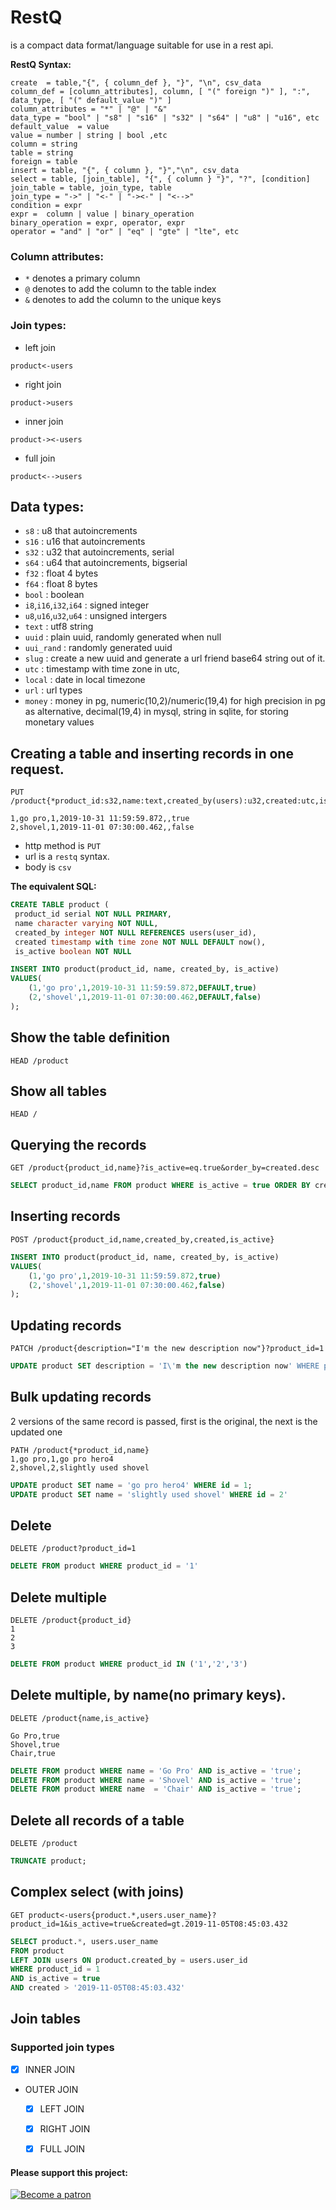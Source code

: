 # RestQ
is a compact data format/language suitable for use in a rest api.



**RestQ Syntax:**
```
create  = table,"{", { column_def }, "}", "\n", csv_data
column_def = [column_attributes], column, [ "(" foreign ")" ], ":", data_type, [ "(" default_value ")" ]
column_attributes = "*" | "@" | "&"
data_type = "bool" | "s8" | "s16" | "s32" | "s64" | "u8" | "u16", etc
default_value  = value
value = number | string | bool ,etc
column = string
table = string
foreign = table
insert = table, "{", { column }, "}","\n", csv_data
select = table, [join_table], "{", { column } "}", "?", [condition]
join_table = table, join_type, table
join_type = "->" | "<-" | "-><-" | "<-->"
condition = expr
expr =  column | value | binary_operation
binary_operation = expr, operator, expr
operator = "and" | "or" | "eq" | "gte" | "lte", etc
```

### Column attributes:
- `*` denotes a primary column
- `@` denotes to add the column to the table index
- `&` denotes to add the column to the unique keys

### Join types:
  - left join
```
product<-users
```
 - right join
```
product->users
```
 - inner join
```
product-><-users
```
 - full join
```
product<-->users
```

## Data types:
- `s8`                         : u8 that autoincrements
- `s16`                        : u16 that autoincrements
- `s32`                        : u32 that autoincrements, serial
- `s64`                        : u64 that autoincrements, bigserial
- `f32`                        : float 4 bytes
- `f64`                        : float 8 bytes
- `bool`                       : boolean
- `i8`,`i16`,`i32`,`i64`       : signed integer
- `u8`,`u16`,`u32`,`u64`       : unsigned intergers
- `text`                       : utf8 string
- `uuid`                       : plain uuid, randomly generated when null
- `uui_rand`                   : randomly generated uuid
- `slug`                       : create a new uuid and generate a url friend base64 string out of it.
- `utc`                        : timestamp with time zone in utc,
- `local`                      : date in local timezone
- `url`                        : url types
- `money`                      : money in pg, numeric(10,2)/numeric(19,4) for high precision in pg as alternative, decimal(19,4) in mysql,  string in sqlite, for storing monetary values

## Creating a table and inserting records in one request.
```
PUT /product{*product_id:s32,name:text,created_by(users):u32,created:utc,is_active:bool}

1,go pro,1,2019-10-31 11:59:59.872,,true
2,shovel,1,2019-11-01 07:30:00.462,,false
```

 - http method is `PUT`
 - url is a `restq` syntax.
 - body is `csv`

**The equivalent SQL:**
```sql
CREATE TABLE product (
 product_id serial NOT NULL PRIMARY,
 name character varying NOT NULL,
 created_by integer NOT NULL REFERENCES users(user_id),
 created timestamp with time zone NOT NULL DEFAULT now(),
 is_active boolean NOT NULL

INSERT INTO product(product_id, name, created_by, is_active)
VALUES(
    (1,'go pro',1,2019-10-31 11:59:59.872,DEFAULT,true)
    (2,'shovel',1,2019-11-01 07:30:00.462,DEFAULT,false)
);
```

## Show the table definition
```
HEAD /product
```

## Show all tables
```
HEAD /
```

## Querying the records

```
GET /product{product_id,name}?is_active=eq.true&order_by=created.desc
```

```sql
SELECT product_id,name FROM product WHERE is_active = true ORDER BY created DESC
```

## Inserting records
```
POST /product{product_id,name,created_by,created,is_active}

```

```sql
INSERT INTO product(product_id, name, created_by, is_active)
VALUES(
    (1,'go pro',1,2019-10-31 11:59:59.872,true)
    (2,'shovel',1,2019-11-01 07:30:00.462,false)
);
```

## Updating records

```
PATCH /product{description="I'm the new description now"}?product_id=1
```
```sql
UPDATE product SET description = 'I\'m the new description now' WHERE product_id = 1;
```

## Bulk updating records

2 versions of the same record is passed, first is the original, the next is the updated one
```
PATH /product{*product_id,name}
1,go pro,1,go pro hero4
2,shovel,2,slightly used shovel
```
```sql
UPDATE product SET name = 'go pro hero4' WHERE id = 1;
UPDATE product SET name = 'slightly used shovel' WHERE id = 2'
```

## Delete

```
DELETE /product?product_id=1
```

```sql
DELETE FROM product WHERE product_id = '1'
```

## Delete multiple
```
DELETE /product{product_id}
1
2
3
```

```sql
DELETE FROM product WHERE product_id IN ('1','2','3')
```

## Delete multiple, by name(no primary keys).
```
DELETE /product{name,is_active}

Go Pro,true
Shovel,true
Chair,true
```
```sql
DELETE FROM product WHERE name = 'Go Pro' AND is_active = 'true';
DELETE FROM product WHERE name = 'Shovel' AND is_active = 'true';
DELETE FROM product WHERE name  = 'Chair' AND is_active = 'true';
```

## Delete all records of a table
```
DELETE /product
```

```sql
TRUNCATE product;
```

## Complex select (with joins)

```restq
GET product<-users{product.*,users.user_name}?product_id=1&is_active=true&created=gt.2019-11-05T08:45:03.432
```

```sql
SELECT product.*, users.user_name
FROM product
LEFT JOIN users ON product.created_by = users.user_id
WHERE product_id = 1
AND is_active = true
AND created > '2019-11-05T08:45:03.432'
```


## Join tables

 ### Supported join types
 - [X] INNER JOIN
 - OUTER JOIN
      - [X] LEFT JOIN
      - [X] RIGHT JOIN
      - [X] FULL JOIN


#### Please support this project:
 [![Become a patron](https://c5.patreon.com/external/logo/become_a_patron_button.png)](https://www.patreon.com/ivanceras)
